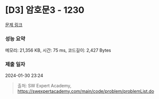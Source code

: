# [D3] 암호문3 - 1230 

[문제 링크](https://swexpertacademy.com/main/code/problem/problemDetail.do?contestProbId=AV14zIwqAHwCFAYD) 

### 성능 요약

메모리: 21,356 KB, 시간: 75 ms, 코드길이: 2,427 Bytes

### 제출 일자

2024-01-30 23:24



> 출처: SW Expert Academy, https://swexpertacademy.com/main/code/problem/problemList.do